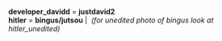 **developer_davidd** = **justdavid2**  
**hitler** = **bingus/jutsou** | &nbsp;*(for unedited photo of bingus look at hitler_unedited)*

